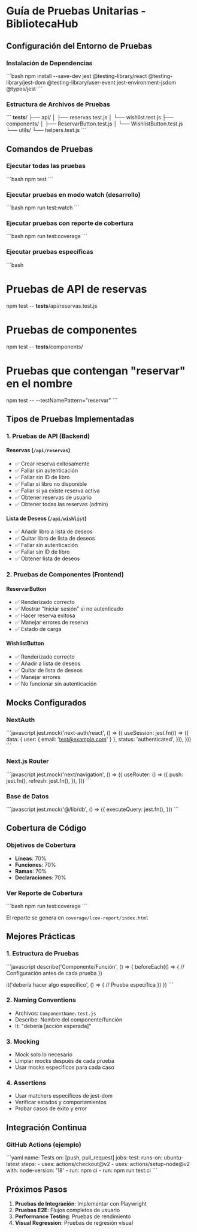 # Guía de Pruebas Unitarias - BibliotecaHub

## Configuración del Entorno de Pruebas

### Instalación de Dependencias

\`\`\`bash
npm install --save-dev jest @testing-library/react @testing-library/jest-dom @testing-library/user-event jest-environment-jsdom @types/jest
\`\`\`

### Estructura de Archivos de Pruebas

\`\`\`
__tests__/
├── api/
│   ├── reservas.test.js
│   └── wishlist.test.js
├── components/
│   ├── ReservarButton.test.js
│   └── WishlistButton.test.js
└── utils/
    └── helpers.test.js
\`\`\`

## Comandos de Pruebas

### Ejecutar todas las pruebas
\`\`\`bash
npm test
\`\`\`

### Ejecutar pruebas en modo watch (desarrollo)
\`\`\`bash
npm run test:watch
\`\`\`

### Ejecutar pruebas con reporte de cobertura
\`\`\`bash
npm run test:coverage
\`\`\`

### Ejecutar pruebas específicas
\`\`\`bash
# Pruebas de API de reservas
npm test -- __tests__/api/reservas.test.js

# Pruebas de componentes
npm test -- __tests__/components/

# Pruebas que contengan "reservar" en el nombre
npm test -- --testNamePattern="reservar"
\`\`\`

## Tipos de Pruebas Implementadas

### 1. Pruebas de API (Backend)

#### Reservas (`/api/reservas`)
- ✅ Crear reserva exitosamente
- ✅ Fallar sin autenticación
- ✅ Fallar sin ID de libro
- ✅ Fallar si libro no disponible
- ✅ Fallar si ya existe reserva activa
- ✅ Obtener reservas de usuario
- ✅ Obtener todas las reservas (admin)

#### Lista de Deseos (`/api/wishlist`)
- ✅ Añadir libro a lista de deseos
- ✅ Quitar libro de lista de deseos
- ✅ Fallar sin autenticación
- ✅ Fallar sin ID de libro
- ✅ Obtener lista de deseos

### 2. Pruebas de Componentes (Frontend)

#### ReservarButton
- ✅ Renderizado correcto
- ✅ Mostrar "Iniciar sesión" si no autenticado
- ✅ Hacer reserva exitosa
- ✅ Manejar errores de reserva
- ✅ Estado de carga

#### WishlistButton
- ✅ Renderizado correcto
- ✅ Añadir a lista de deseos
- ✅ Quitar de lista de deseos
- ✅ Manejar errores
- ✅ No funcionar sin autenticación

## Mocks Configurados

### NextAuth
\`\`\`javascript
jest.mock('next-auth/react', () => ({
  useSession: jest.fn(() => ({
    data: { user: { email: 'test@example.com' } },
    status: 'authenticated',
  })),
}))
\`\`\`

### Next.js Router
\`\`\`javascript
jest.mock('next/navigation', () => ({
  useRouter: () => ({
    push: jest.fn(),
    refresh: jest.fn(),
  }),
}))
\`\`\`

### Base de Datos
\`\`\`javascript
jest.mock('@/lib/db', () => ({
  executeQuery: jest.fn(),
}))
\`\`\`

## Cobertura de Código

### Objetivos de Cobertura
- **Líneas**: 70%
- **Funciones**: 70%
- **Ramas**: 70%
- **Declaraciones**: 70%

### Ver Reporte de Cobertura
\`\`\`bash
npm run test:coverage
\`\`\`

El reporte se genera en `coverage/lcov-report/index.html`

## Mejores Prácticas

### 1. Estructura de Pruebas
\`\`\`javascript
describe('Componente/Función', () => {
  beforeEach(() => {
    // Configuración antes de cada prueba
  })

  it('debería hacer algo específico', () => {
    // Prueba específica
  })
})
\`\`\`

### 2. Naming Conventions
- Archivos: `ComponentName.test.js`
- Describe: Nombre del componente/función
- It: "debería [acción esperada]"

### 3. Mocking
- Mock solo lo necesario
- Limpiar mocks después de cada prueba
- Usar mocks específicos para cada caso

### 4. Assertions
- Usar matchers específicos de jest-dom
- Verificar estados y comportamientos
- Probar casos de éxito y error

## Integración Continua

### GitHub Actions (ejemplo)
\`\`\`yaml
name: Tests
on: [push, pull_request]
jobs:
  test:
    runs-on: ubuntu-latest
    steps:
      - uses: actions/checkout@v2
      - uses: actions/setup-node@v2
        with:
          node-version: '18'
      - run: npm ci
      - run: npm run test:ci
\`\`\`

## Próximos Pasos

1. **Pruebas de Integración**: Implementar con Playwright
2. **Pruebas E2E**: Flujos completos de usuario
3. **Performance Testing**: Pruebas de rendimiento
4. **Visual Regression**: Pruebas de regresión visual

